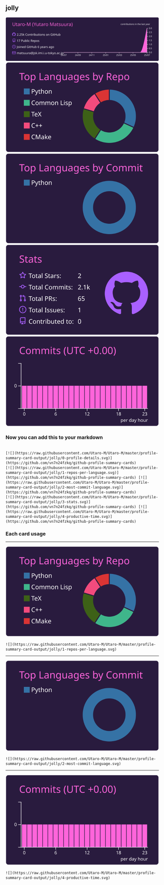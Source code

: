 ## jolly

[![](./0-profile-details.svg)](https://github.com/vn7n24fzkq/github-profile-summary-cards)
[![](./1-repos-per-language.svg)](https://github.com/vn7n24fzkq/github-profile-summary-cards) [![](./2-most-commit-language.svg)](https://github.com/vn7n24fzkq/github-profile-summary-cards)
[![](./3-stats.svg)](https://github.com/vn7n24fzkq/github-profile-summary-cards) [![](./4-productive-time.svg)](https://github.com/vn7n24fzkq/github-profile-summary-cards)
### Now you can add this to your markdown
```

[![](https://raw.githubusercontent.com/Utaro-M/Utaro-M/master/profile-summary-card-output/jolly/0-profile-details.svg)](https://github.com/vn7n24fzkq/github-profile-summary-cards)
[![](https://raw.githubusercontent.com/Utaro-M/Utaro-M/master/profile-summary-card-output/jolly/1-repos-per-language.svg)](https://github.com/vn7n24fzkq/github-profile-summary-cards) [![](https://raw.githubusercontent.com/Utaro-M/Utaro-M/master/profile-summary-card-output/jolly/2-most-commit-language.svg)](https://github.com/vn7n24fzkq/github-profile-summary-cards)
[![](https://raw.githubusercontent.com/Utaro-M/Utaro-M/master/profile-summary-card-output/jolly/3-stats.svg)](https://github.com/vn7n24fzkq/github-profile-summary-cards) [![](https://raw.githubusercontent.com/Utaro-M/Utaro-M/master/profile-summary-card-output/jolly/4-productive-time.svg)](https://github.com/vn7n24fzkq/github-profile-summary-cards)

```

### Each card usage
---

![](./1-repos-per-language.svg)

```
![](https://raw.githubusercontent.com/Utaro-M/Utaro-M/master/profile-summary-card-output/jolly/1-repos-per-language.svg)
```

    

---

![](./2-most-commit-language.svg)

```
![](https://raw.githubusercontent.com/Utaro-M/Utaro-M/master/profile-summary-card-output/jolly/2-most-commit-language.svg)
```

    

---

![](./4-productive-time.svg)

```
![](https://raw.githubusercontent.com/Utaro-M/Utaro-M/master/profile-summary-card-output/jolly/4-productive-time.svg)
```

    
